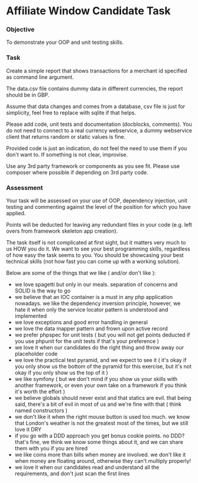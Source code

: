 Affiliate Window Candidate Task
===============================

### Objective

To demonstrate your OOP and unit testing skills.

### Task

Create a simple report that shows transactions for a merchant id specified as command line argument.

The data.csv file contains dummy data in different currencies, the report should be in GBP.

Assume that data changes and comes from a database, csv file is just for simplicity, 
feel free to replace with sqlite if that helps.

Please add code, unit tests and documentation (docblocks, comments). You do not need to connect to a real currency webservice, a dummy webservice client that returns random or static values is fine.

Provided code is just an indication, do not feel the need to use them if you don't want to. If something is not clear, improvise.

Use any 3rd party framework or components as you see fit. Please use composer where possible if depending on 3rd party code.

### Assessment

Your task will be assessed on your use of OOP, dependency injection, unit testing and commenting against the level of the position for which you have applied.

Points will be deducted for leaving any redundant files in your code (e.g. left overs from framework skeleton app creation).

The task itself is not complicated at first sight, but it matters very much to us HOW you do it. We want to see your best programming skills, regardless of how easy the task seems to you. You should be showcasing your best technical skills (not how fast you can come up with a working solution).

Below are some of the things that we like ( and/or don't like ):

* we love spagetti but only in our meals. separation of concerns and SOLID is the way to go
* we believe that an IOC container is a must in any php application nowadays. we like the dependency inversion principle, however, we hate it when only the service locator pattern is understood and implemented
* we love exceptions and good error handling in general
* we love the data mapper pattern and frown upon active record
* we prefer phpspec for unit tests ( but you will not get points deducted if you use phpunit for the unit tests if that's your preference )
* we love it when our candidates do the right thing and throw away our placeholder code
* we love the practical test pyramid, and we expect to see it ( it's okay if you only show us the bottom of the pyramid for this exercise, but it's not okay if you only show us the top of it )
* we like symfony ( but we don't mind if you show us your skills with another framework, or even your own take on a framework if you think it's worth the effort )
* we believe globals should never exist and that statics are evil. that being said, there's a bit of evil in most of us and we're fine with that ( think named constructors )
* we don't like it when the right mouse button is used too much. we know that London's weather is not the greatest most of the times, but we still love it DRY
* if you go with a DDD approach you get bonus cookie points. no DDD? that's fine, we think we know some things about it, and we can share them with you if you are hired
* we like coins more than bills when money are involved. we don't like it when money are floating around, otherwise they can't multiply properly!
* we love it when our candidates read and understand all the requirements, and don't just scan the first lines
